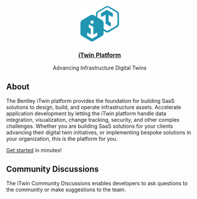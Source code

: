 <p align="center">
  <a href="https://developer.bentley.com">
    <img src="iTwin_Symbol_4C.png" height="96">
    <h3 align="center">iTwin Platform</h3>
  </a>
  <p align="center">Advancing Infrastructure Digital Twins</p>
</p>

## About

The Bentley iTwin platform provides the foundation for building SaaS solutions to design, build, and operate infrastructure assets. Accelerate application development by letting the iTwin platform handle data integration, visualization, change tracking, security, and other complex challenges. Whether you are building SaaS solutions for your clients advancing their digital twin initiatives, or implementing bespoke solutions in your organization, this is the platform for you.

[Get started](https://developer.bentley.com/get-started/) in minutes!

## Community Discussions

The iTwin Community Discussions enables developers to ask questions to the community or make suggestions to the team. 